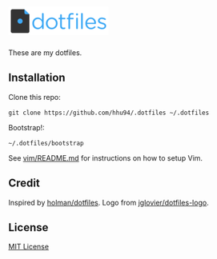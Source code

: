 # ![dotfiles][logo]

These are my dotfiles.

## Installation

Clone this repo:
```
git clone https://github.com/hhu94/.dotfiles ~/.dotfiles
```
Bootstrap!:
```
~/.dotfiles/bootstrap
```

See [vim/README.md][0]
for instructions on how to setup Vim.

## Credit

Inspired by [holman/dotfiles][1]. Logo from [jglovier/dotfiles-logo][2].

## License

[MIT License](https://github.com/hhu94/.dotfiles/blob/master/LICENSE)

[logo]: https://github.com/hhu94/.dotfiles/blob/master/dotfiles-logo.png
[0]:    https://github.com/hhu94/.dotfiles/blob/master/vim/README.md
[1]:    https://github.com/holman/dotfiles
[2]:    https://github.com/jglovier/dotfiles-logo

